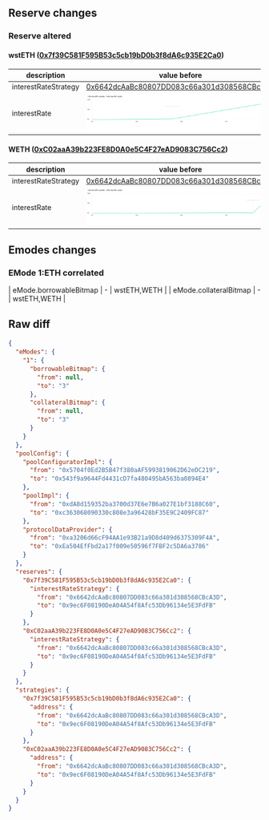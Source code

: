 ## Reserve changes

### Reserve altered

#### wstETH ([0x7f39C581F595B53c5cb19bD0b3f8dA6c935E2Ca0](https://etherscan.io/address/0x7f39C581F595B53c5cb19bD0b3f8dA6c935E2Ca0))

| description | value before | value after |
| --- | --- | --- |
| interestRateStrategy | [0x6642dcAaBc80807DD083c66a301d308568CBcA3D](https://etherscan.io/address/0x6642dcAaBc80807DD083c66a301d308568CBcA3D) | [0x9ec6F08190DeA04A54f8Afc53Db96134e5E3FdFB](https://etherscan.io/address/0x9ec6F08190DeA04A54f8Afc53Db96134e5E3FdFB) |
| interestRate | ![before](/.assets/4f278d3e1c4335b98c92585fbeb92d263bdb8569.svg) | ![after](/.assets/e1d23526a1d54fcc01d2ddbb889cdbaaf5537697.svg) |

#### WETH ([0xC02aaA39b223FE8D0A0e5C4F27eAD9083C756Cc2](https://etherscan.io/address/0xC02aaA39b223FE8D0A0e5C4F27eAD9083C756Cc2))

| description | value before | value after |
| --- | --- | --- |
| interestRateStrategy | [0x6642dcAaBc80807DD083c66a301d308568CBcA3D](https://etherscan.io/address/0x6642dcAaBc80807DD083c66a301d308568CBcA3D) | [0x9ec6F08190DeA04A54f8Afc53Db96134e5E3FdFB](https://etherscan.io/address/0x9ec6F08190DeA04A54f8Afc53Db96134e5E3FdFB) |
| interestRate | ![before](/.assets/a796dfa2aa6c13fc95e8d4cc38800ce1a1aa4517.svg) | ![after](/.assets/feb8fcc0ba7fa3d695a9453aca05c6f51c85ba4b.svg) |

## Emodes changes

### EMode 1:ETH correlated

| eMode.borrowableBitmap | - | wstETH,WETH |
| eMode.collateralBitmap | - | wstETH,WETH |
## Raw diff

```json
{
  "eModes": {
    "1": {
      "borrowableBitmap": {
        "from": null,
        "to": "3"
      },
      "collateralBitmap": {
        "from": null,
        "to": "3"
      }
    }
  },
  "poolConfig": {
    "poolConfiguratorImpl": {
      "from": "0x5704f0Ed2B5B47f380aAF5993819062D62eDC219",
      "to": "0x543f9a9644Fd4431cD7fa480495bA563ba0894E4"
    },
    "poolImpl": {
      "from": "0xdA8d159352ba3700d37E6e7B6a027E1bf3188C60",
      "to": "0xc363068090330c808e3a96428bF35E9C2409FC87"
    },
    "protocolDataProvider": {
      "from": "0xa3206d66cF94AA1e93B21a9D8d409d6375309F4A",
      "to": "0xEa504EfFbd2a17f009e50596f7FBF2c5DA6a3786"
    }
  },
  "reserves": {
    "0x7f39C581F595B53c5cb19bD0b3f8dA6c935E2Ca0": {
      "interestRateStrategy": {
        "from": "0x6642dcAaBc80807DD083c66a301d308568CBcA3D",
        "to": "0x9ec6F08190DeA04A54f8Afc53Db96134e5E3FdFB"
      }
    },
    "0xC02aaA39b223FE8D0A0e5C4F27eAD9083C756Cc2": {
      "interestRateStrategy": {
        "from": "0x6642dcAaBc80807DD083c66a301d308568CBcA3D",
        "to": "0x9ec6F08190DeA04A54f8Afc53Db96134e5E3FdFB"
      }
    }
  },
  "strategies": {
    "0x7f39C581F595B53c5cb19bD0b3f8dA6c935E2Ca0": {
      "address": {
        "from": "0x6642dcAaBc80807DD083c66a301d308568CBcA3D",
        "to": "0x9ec6F08190DeA04A54f8Afc53Db96134e5E3FdFB"
      }
    },
    "0xC02aaA39b223FE8D0A0e5C4F27eAD9083C756Cc2": {
      "address": {
        "from": "0x6642dcAaBc80807DD083c66a301d308568CBcA3D",
        "to": "0x9ec6F08190DeA04A54f8Afc53Db96134e5E3FdFB"
      }
    }
  }
}
```